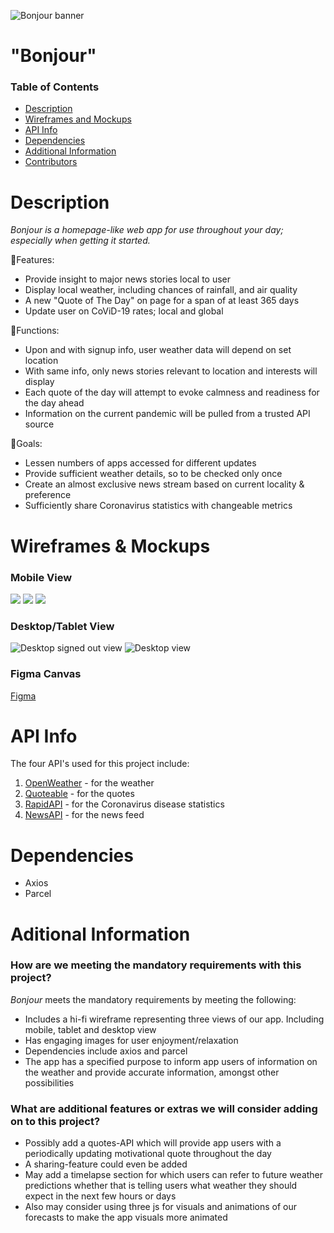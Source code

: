 ![Bonjour banner](./assets/bonjour-cover.png)

# "Bonjour"

### Table of Contents

- [Description](https://github.com/Mig-uel/Bonjour#description)
- [Wireframes and Mockups](https://github.com/Mig-uel/Bonjour#wireframes--mockups)
- [API Info](https://github.com/Mig-uel/Bonjour#api-info)
- [Dependencies](https://github.com/Mig-uel/Bonjour#dependencies)
- [Additional Information](https://github.com/Mig-uel/Bonjour#aditional-information)
- [Contributors](https://github.com/Mig-uel/Bonjour#contributors)

# Description

_Bonjour is a homepage-like web app for use throughout your day; especially when getting it started._

🔸Features:

- Provide insight to major news stories local to user
- Display local weather, including chances of rainfall, and air quality
- A new "Quote of The Day" on page for a span of at least 365 days
- Update user on CoViD-19 rates; local and global

🔸Functions:

- Upon and with signup info, user weather data will depend on set location
- With same info, only news stories relevant to location and interests will display
- Each quote of the day will attempt to evoke calmness and readiness for the day ahead
- Information on the current pandemic will be pulled from a trusted API source

🔸Goals:

- Lessen numbers of apps accessed for different updates
- Provide sufficient weather details, so to be checked only once
- Create an almost exclusive news stream based on current locality & preference
- Sufficiently share Coronavirus statistics with changeable metrics

# Wireframes & Mockups

### Mobile View

<p float="center">
  <img src="./assets/mockups/mobile/mobile-signed-out.png" />
  <img src="./assets/mockups/mobile/mobile-signed-in.png" />
  <img src="./assets/mockups/mobile/mobile-news-page.png" />
</p>

### Desktop/Tablet View

![Desktop signed out view](./assets/mockups/desktop-tablet/desktop-signed-out.png)
![Desktop view](./assets/mockups/desktop-tablet/desktop-home.png)

### Figma Canvas

[Figma](https://figma.fun/VKhRcx)

# API Info

The four API's used for this project include:

1. [OpenWeather](https://openweather.org/) - for the weather
2. [Quoteable](https://github.com/lukePeavey/quotable) - for the quotes
3. [RapidAPI](https://rapidapi.com/Gramzivi/api/covid-19-data/) - for the Coronavirus disease statistics
4. [NewsAPI](https://newsapi.org/) - for the news feed

# Dependencies

- Axios
- Parcel

# Aditional Information

### How are we meeting the mandatory requirements with this project?

_Bonjour_ meets the mandatory requirements by meeting the following:

- Includes a hi-fi wireframe representing three views of our app. Including mobile, tablet and desktop view
- Has engaging images for user enjoyment/relaxation
- Dependencies include axios and parcel
- The app has a specified purpose to inform app users of information on the weather and provide accurate information, amongst other possibilities

### What are additional features or extras we will consider adding on to this project?

- Possibly add a quotes-API which will provide app users with a periodically updating motivational quote throughout the day
- A sharing-feature could even be added
- May add a timelapse section for which users can refer to future weather predictions whether that is telling users what weather they should expect in the next few hours or days
- Also may consider using three js for visuals and animations of our forecasts to make the app visuals more animated
